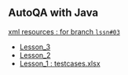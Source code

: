 ## AutoQA with Java


[xml resources : for branch `lssn#03`](https://github.com/Raul-ALab/aqa-kit-java/blob/lssn%2303/src/test/resources)

- [Lesson_3](https://github.com/Raul-ALab/aqa-kit-java/tree/lssn%2303/src/test/java/org/raul/lesson_3)
- [Lesson_2](https://github.com/Raul-ALab/aqa-kit-java/tree/lssn%2302/src/test/java/org/raul/lesson_2)
- [Lesson_1 : testcases.xlsx](./src/test/resources)
